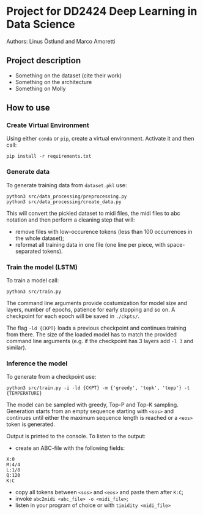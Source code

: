 # Project for DD2424 Deep Learning in Data Science
Authors: Linus Östlund and Marco Amoretti

## Project description

* Something on the dataset (cite their work)
* Something on the architecture
* Something on Molly

## How to use

### Create Virtual Environment

Using either `conda` or `pip`, create a virtual environment. Activate it and then call:
```
pip install -r requirements.txt
```

### Generate data

To generate training data from `dataset.pkl` use:
```
python3 src/data_processing/preprocessing.py
python3 src/data_processing/create_data.py
```

This will convert the pickled dataset to midi files, the midi files to abc notation and then perform a cleaning step that will:
- remove files with low-occurence tokens (less than 100 occurrences in the whole dataset);
- reformat all training data in one file (one line per piece, with space-separated tokens).

### Train the model (LSTM)

To train a model call:
```
python3 src/train.py
```

The command line arguments provide costumization for model size and layers, number of epochs, patience for early stopping and so on.
A checkpoint for each epoch will be saved in `./ckpts/`.

The flag `-ld {CKPT}` loads a previous checkpoint and continues training from there. The size of the loaded model has to match the provided command line arguments (e.g. if the checkpoint has 3 layers add `-l 3` and similar).

### Inference the model

To generate from a checkpoint use:
```
python3 src/train.py -i -ld {CKPT} -m {'greedy', 'topk', 'topp'} -t {TEMPERATURE}
```
The model can be sampled with greedy, Top-P and Top-K sampling. Generation starts from an empty sequence starting with `<sos>` and continues until either the maximum sequence length is reached or a `<eos>` token is generated.

Output is printed to the console. To listen to the output:
- create an ABC-file with the following fields:
```
X:0
M:4/4
L:1/8
Q:120
K:C
```
- copy all tokens between `<sos>` and `<eos>` and paste them after `K:C`;
- invoke `abc2midi <abc_file> -o <midi_file>`;
- listen in your program of choice or with `timidity <midi_file>`

